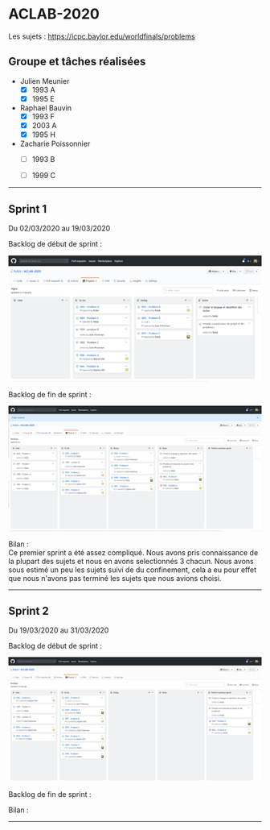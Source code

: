 # ACLAB-2020

Les sujets : https://icpc.baylor.edu/worldfinals/problems

## Groupe et tâches réalisées

* Julien Meunier 
  - [x] 1993 A
  - [x] 1995 E

* Raphael Bauvin
  - [x] 1993 F
  - [x] 2003 A
  - [x] 1995 H

* Zacharie Poissonnier
  - [ ] 1993 B
  - [ ] 1999 C


---

## Sprint 1

Du 02/03/2020 au 19/03/2020

Backlog de début de sprint :

![alt text](https://raw.githubusercontent.com/Rafyb/ACLAB-2020/master/screen_backlogs/sprint1_debut.png "Sprint 1")

Backlog de fin de sprint :

![alt text](https://raw.githubusercontent.com/Rafyb/ACLAB-2020/master/screen_backlogs/sprint1_fin.png "Sprint 1")

Bilan :<br>
Ce premier sprint a été assez compliqué. Nous avons pris connaissance de la plupart des sujets et nous en avons selectionnés 3 chacun. Nous avons sous estimé un peu les sujets suivi de du confinement, cela a eu pour effet que nous n'avons pas terminé les sujets que nous avions choisi.


---

## Sprint 2

Du 19/03/2020 au 31/03/2020

Backlog de début de sprint :

![alt text](https://raw.githubusercontent.com/Rafyb/ACLAB-2020/master/screen_backlogs/sprint2_debut.png "Sprint 2")

Backlog de fin de sprint :


Bilan :<br>

---
